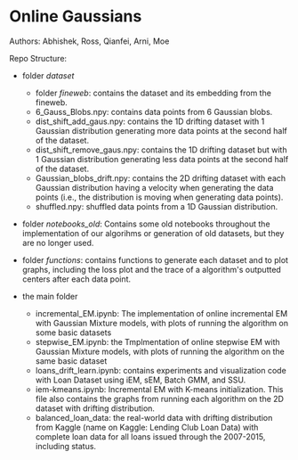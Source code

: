 # Online Gaussians

Authors: Abhishek, Ross, Qianfei, Arni, Moe

Repo Structure:
- folder *dataset*
    - folder *fineweb*: contains the dataset and its embedding from the fineweb.
    - 6_Gauss_Blobs.npy: contains data points from 6 Gaussian blobs.
    - dist_shift_add_gaus.npy: contains the 1D drifting dataset with 1 Gaussian distribution generating more data points at the second half of the dataset.
    - dist_shift_remove_gaus.npy: contains the 1D drifting dataset but with 1 Gaussian distribution generating less data points at the second half of the dataset.
    - Gaussian_blobs_drift.npy: contains the 2D drifting dataset with each Gaussian distribution having a velocity when generating the data points (i.e., the distribution is moving when generating data points).
    - shuffled.npy: shuffled data points from a 1D Gaussian distribution.

- folder *notebooks_old*: Contains some old notebooks throughout the implementation of our algorihms or generation of old datasets, but they are no longer used.
  
- folder *functions*: contains functions to generate each dataset and to plot graphs, including the loss plot and the trace of a algorithm's outputted centers after each data point.

- the main folder
    - incremental_EM.ipynb: The implementation of online incremental EM with Gaussian Mixture models, with plots of running the algorithm on some basic datasets 
    - stepwise_EM.ipynb: the Tmplmentation of online stepwise EM with Gaussian Mixture models, with plots of running the algorithm on the same basic dataset
    - loans_drift_learn.ipynb: contains experiments and visualization code with Loan Dataset using iEM, sEM, Batch GMM, and SSU. 
    - iem-kmeans.ipynb: Incremental EM with K-means initialization. This file also contains the graphs from running each algorithm on the 2D dataset with drifting distribution.
    - balanced_loan_data: the real-world data with drifting distribution from Kaggle (name on Kaggle: Lending Club Loan Data) with complete loan data for all loans issued through the 2007-2015, including status.